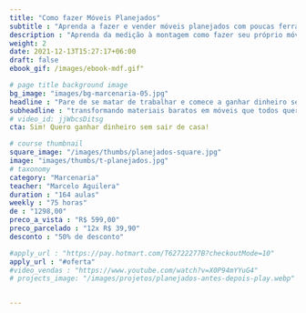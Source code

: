 ```yaml
---
title: "Como fazer Móveis Planejados"
subtitle : "Aprenda a fazer e vender móveis planejados com poucas ferramentas"
description : "Aprenda da medição à montagem como fazer seu próprio móvel sob medida, com qualidade e sem gastar rios de dinheiro"
weight: 2
date: 2021-12-13T15:27:17+06:00
draft: false
ebook_gif: /images/ebook-mdf.gif"

# page title background image
bg_image: "images/bg-marcenaria-05.jpg"
headline : "Pare de se matar de trabalhar e comece a ganhar dinheiro sem sair de casa"
subheadline : "transformando materiais baratos em móveis que todos querem comprar"
# video_id: jjWbcsDitsg
cta: Sim! Quero ganhar dinheiro sem sair de casa!

# course thumbnail
square_image: "/images/thumbs/planejados-square.jpg"
image: "images/thumbs/t-planejados.jpg"
# taxonomy
category: "Marcenaria"
teacher: "Marcelo Aguilera"
duration : "164 aulas"
weekly : "75 horas"
de : "1298,00"
preco_a_vista : "R$ 599,00"
preco_parcelado : "12x R$ 39,90"
desconto : "50% de desconto"

#apply_url : "https://pay.hotmart.com/T62722277B?checkoutMode=10"
apply_url : "#oferta"
#video_vendas : "https://www.youtube.com/watch?v=X0P94mYYuG4"
# projects_image: "/images/projetos/planejados-antes-depois-play.webp"


---
```


